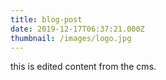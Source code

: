 ```yaml
---
title: blog-post
date: 2019-12-17T06:37:21.000Z
thumbnail: /images/logo.jpg
---
```

this is edited content from the cms.
